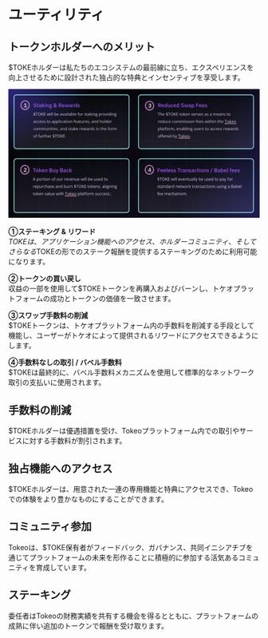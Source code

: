 # **ユーティリティ**

## **トークンホルダーへのメリット**
$TOKEホルダーは私たちのエコシステムの最前線に立ち、エクスペリエンスを向上させるために設計された独占的な特典とインセンティブを享受します。

![](./images/utillity.jpg)

**①ステーキング & リワード**  
$TOKEは、アプリケーション機能へのアクセス、ホルダーコミュニティ、そしてさらなる$TOKEの形でのステーク報酬を提供するステーキングのために利用可能になります。

**②トークンの買い戻し**  
収益の一部を使用して$TOKEトークンを再購入およびバーンし、トケオプラットフォームの成功とトークンの価値を一致させます。

**③スワップ手数料の削減**  
$TOKEトークンは、トケオプラットフォーム内の手数料を削減する手段として機能し、ユーザーがトケオによって提供されるリワードにアクセスできるようにします。

**④手数料なしの取引 / バベル手数料**  
$TOKEは最終的に、バベル手数料メカニズムを使用して標準的なネットワーク取引の支払いに使用されます。

## **手数料の削減**
$TOKEホルダーは優遇措置を受け、Tokeoプラットフォーム内での取引やサービスに対する手数料が割引されます。

## **独占機能へのアクセス**
$TOKEホルダーは、用意された一連の専用機能と特典にアクセスでき、Tokeoでの体験をより豊かなものにすることができます。

## **コミュニティ参加**
Tokeoは、$TOKE保有者がフィードバック、ガバナンス、共同イニシアチブを通じてプラットフォームの未来を形作ることに積極的に参加する活気あるコミュニティを育成しています。

## **ステーキング**
委任者はTokeoの財務実績を共有する機会を得るとともに、プラットフォームの成熟に伴い追加のトークンで報酬を受け取ります。